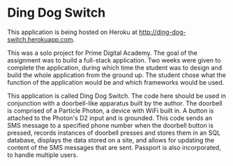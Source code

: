 Ding Dog Switch
===============

This application is being hosted on Heroku at http://ding-dog-switch.herokuapp.com.

This was a solo project for Prime Digital Academy. The goal of the assignment was to build a full-stack application. Two weeks were given to complete the application, during which time the student was to design and build the whole application from the ground up. The student chose what the function of the application would be and which frameworks would be used.

This application is called Ding Dog Switch. The code here should be used in conjunction with a doorbell-like apparatus built by the author. The doorbell is comprised of a Particle Photon, a device with WiFi built in. A button is attached to the Photon's D2 input and is grounded. This code sends an SMS message to a specified phone number when the doorbell button is pressed, records instances of doorbell presses and stores them in an SQL database, displays the data stored on a site, and allows for updating the content of the SMS messages that are sent. Passport is also incorporated, to handle multiple users.
